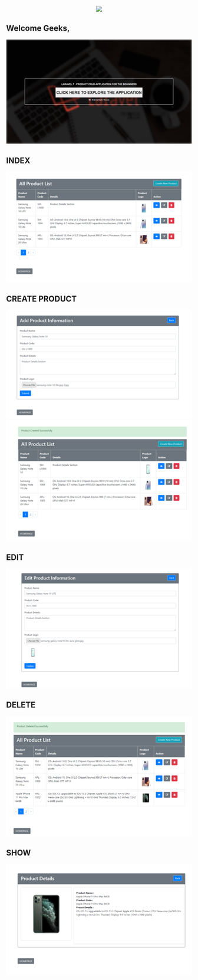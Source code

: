 <p align="center"><a href="https://laravel.com" target="_blank"><img src="https://raw.githubusercontent.com/laravel/art/master/logo-lockup/5%20SVG/2%20CMYK/1%20Full%20Color/laravel-logolockup-cmyk-red.svg" width="400"></a></p>



## Welcome Geeks,
<img src="/public/public/media/readme/home.PNG" alt="License">

## INDEX 
<img src="/public/public/media/readme/index.PNG" alt="License">

## CREATE PRODUCT
<img src="/public/public/media/readme/create.PNG" alt="License">
<img src="/public/public/media/readme/after_create.PNG" alt="License">


## EDIT
<img src="/public/public/media/readme/Edit.PNG" alt="License">

## DELETE
<img src="/public/public/media/readme/delete.PNG" alt="License">

## SHOW
<img src="/public/public/media/readme/details.PNG" alt="License">